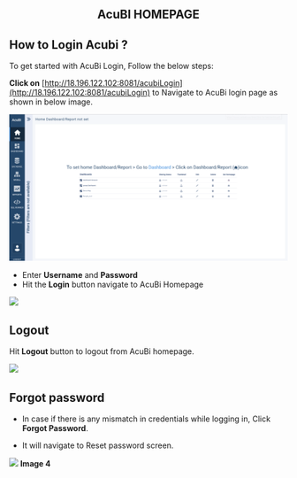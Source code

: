 



<center><h2>AcuBI HOMEPAGE</h1></center>

## How to Login Acubi ?

To get started with AcuBi Login, Follow the below steps:

**Click on**  [http://18.196.122.102:8081/acubiLogin](http://18.196.122.102:8081/acubiLogin)  to Navigate to AcuBi login page as shown in below image.

![enter image description here](https://raw.githubusercontent.com/sv18042016/fp1/bb5d4c9f6814109a9645827e267e716c0d044c2a/images/New_version5/Homepage_v5.png)

-  Enter  **Username** and **Password**
- Hit the  **Login** button navigate to AcuBi  Homepage

![
](https://raw.githubusercontent.com/sv18042016/fp1/master/images/New_version5/Homepage_v5.png)

## Logout

Hit **Logout** button to logout from AcuBi homepage.

![
](https://raw.githubusercontent.com/sv18042016/fp1/master/images/New_version5/UD_Logout.png)

## Forgot password

  - In case if there is any mismatch in credentials while logging in, Click **Forgot Password**. 
  
  - It will navigate to Reset password screen.
  
 ![
](https://raw.githubusercontent.com/sv18042016/fp1/d64bc97c7d2aa0cb8e2c35fa8f9905bd274388f1/images/New_version5/ud_homepage_forgot%20password.png)
**Image 4**
<!--stackedit_data:
eyJoaXN0b3J5IjpbLTk4NjE2MTc3MywtODA4NDk4OTU3LC0xOT
YzNTQ3OTg5LC0xMjU1MDg2NDc2LDE3ODUzNjQzNSwxNzMyNjY5
Njk1LC00NDMwMTY2NDIsMjczMTcxNjc3LDQzNTg4OTk5NywxMD
k3MzE5MTk3LC05MTg0NzM5OTUsLTIwMDUxNjcxMTUsMjc4NjIw
NzgzLC0xMTg0ODQ5Nzc2XX0=
-->